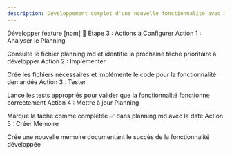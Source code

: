 ```yaml
---
description: Développement complet d'une nouvelle fonctionnalité avec mise à jour automatique du planning et création de mémoire
---
```



Développer feature [nom]
🎯 Étape 3 : Actions à Configurer
Action 1 : Analyser le Planning

Consulte le fichier planning.md et identifie la prochaine tâche prioritaire à développer
Action 2 : Implémenter

Crée les fichiers nécessaires et implémente le code pour la fonctionnalité demandée
Action 3 : Tester

Lance les tests appropriés pour valider que la fonctionnalité fonctionne correctement
Action 4 : Mettre à jour Planning

Marque la tâche comme complétée ✅ dans planning.md avec la date
Action 5 : Créer Mémoire

Crée une nouvelle mémoire documentant le succès de la fonctionnalité développée